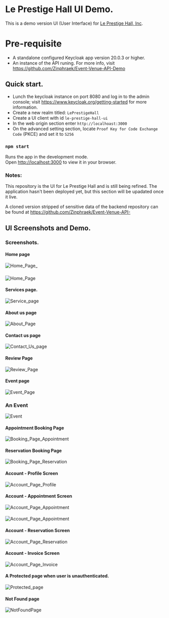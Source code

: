# Le Prestige Hall UI Demo.

This is a demo version UI (User Interface) for [Le Prestige Hall, Inc](https://www.leprestigehall.net).


# Pre-requisite

* A standalone configured Keycloak app version 20.0.3 or higher.
* An instance of the API runing. For more info, visit https://github.com/Zinphraek/Event-Venue-API-Demo

## Quick start.

* Lunch the keycloak instance on port 8080 and log in to the admin console; visit https://www.keycloak.org/getting-started for more information.
* Create a new realm titled: `LePrestigeHall`
* Create a UI client with id `le-prestige-hall-ui`
* In the web origin section enter `http://localhoast:3000`
* On the advanced setting section, locate `Proof Key for Code Exchange Code` (PKCE) and set it to `S256`

### `npm start`

Runs the app in the development mode.\
Open [http://localhost:3000](http://localhost:3000) to view it in your browser.


### Notes:

This repository is the UI for Le Prestige Hall and is still being refined.
The application hasn't been deployed yet, but this section will be upadated once it live.

A cloned version stripped of sensitive data of the backend repository can be found at https://github.com/Zinphraek/Event-Venue-API-


## UI Screenshots and Demo.

### Screenshots.


#### Home page
![Home_Page_](https://github.com/Zinphraek/Event-Venue-UI/assets/89105588/09a72d70-8976-497d-8fa4-54cd5e37ff56)

### 
![Home_Page](https://github.com/Zinphraek/Event-Venue-UI/assets/89105588/d9ed400a-7ccf-454f-9501-62e9b968d5cd)


#### Services page.
![Service_page](https://github.com/Zinphraek/Event-Venue-UI/assets/89105588/bcb1967f-c98f-42ec-90b7-98081ccd95ff)


#### About us page
![About_Page](https://github.com/Zinphraek/Event-Venue-UI/assets/89105588/fe1bac92-af27-40eb-9b6b-189b54c7ad31)


#### Contact us page
![Contact_Us_page](https://github.com/Zinphraek/Event-Venue-UI/assets/89105588/68b2488a-9792-4ed8-8f47-c6f061a2ea73)


#### Review Page
![Review_Page](https://github.com/Zinphraek/Event-Venue-UI/assets/89105588/c5c5aeb7-b099-4767-93a0-fc3db912fced)


#### Event page
![Event_Page](https://github.com/Zinphraek/Event-Venue-UI/assets/89105588/5402354d-6a4f-4c1b-9ab2-c601a2092189)

### An Event
![Event](https://github.com/Zinphraek/Event-Venue-UI/assets/89105588/73179912-f25c-4bb6-b4cd-0300480135a2)


#### Appointment Booking Page
![Booking_Page_Appointment](https://github.com/Zinphraek/Event-Venue-UI/assets/89105588/a6e579a4-066b-4fe4-974d-39387c530bb6)

#### Reservation Booking Page
![Booking_Page_Reservation](https://github.com/Zinphraek/Event-Venue-UI/assets/89105588/7ed33302-94be-44ed-ace5-44b76f0b09da)


#### Account - Profile Screen
![Account_Page_Profile](https://github.com/Zinphraek/Event-Venue-UI/assets/89105588/92f54763-0582-4f2b-8eda-060036db96cb)



#### Account - Appointment Screen
![Account_Page_Appointment](https://github.com/Zinphraek/Event-Venue-UI/assets/89105588/3196c481-9536-4bb9-bc23-4c85031a5c5b)

####
![Account_Page_Appointment](https://github.com/Zinphraek/Event-Venue-UI/assets/89105588/9e04f590-ef07-45c1-a233-0efa096564e5)


#### Account - Reservation Screen
![Account_Page_Reservation](https://github.com/Zinphraek/Event-Venue-UI/assets/89105588/14127c61-e6ae-409e-87fb-0bf7365e3a45)


#### Account - Invoice Screen
![Account_Page_Invoice](https://github.com/Zinphraek/Event-Venue-UI/assets/89105588/ae549943-1241-4b47-a62e-299b76ed00b5)


#### A Protected page when user is unauthenticated.
![Protected_page](https://github.com/Zinphraek/Event-Venue-UI/assets/89105588/88114f29-0220-4bfa-908f-7df870b2f017)


#### Not Found page
![NotFoundPage](https://github.com/Zinphraek/Event-Venue-UI/assets/89105588/192245ef-db7f-4cf5-81f7-27a3e60aaa2a)



